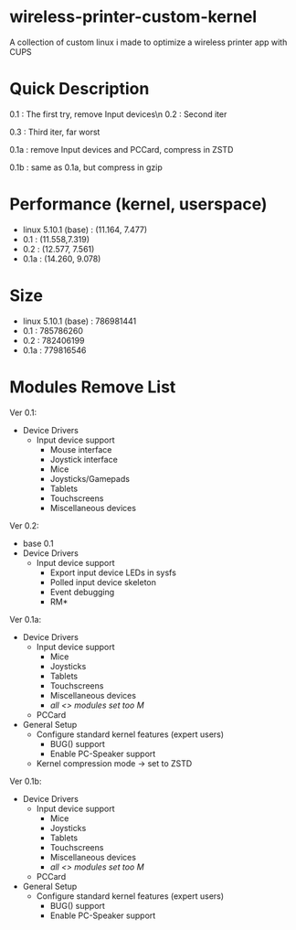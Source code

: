 # wireless-printer-custom-kernel
A collection of custom linux i made to optimize a wireless printer app with CUPS

# Quick Description
0.1	: The first try, remove Input devices\n
0.2	: Second iter

0.3	: Third iter, far worst

0.1a	: remove Input devices and PCCard, compress in ZSTD

0.1b	: same as 0.1a, but compress in gzip

# Performance (kernel, userspace)
- linux 5.10.1 (base)	: (11.164, 7.477)
- 0.1			: (11.558,7.319)
- 0.2			: (12.577, 7.561)
- 0.1a			: (14.260, 9.078)

# Size
- linux 5.10.1 (base)	: 786981441
- 0.1			: 785786260
- 0.2			: 782406199
- 0.1a			: 779816546
# Modules Remove List
Ver 0.1:
- Device Drivers
	- Input device support
		- Mouse interface
		- Joystick interface
		- Mice
		- Joysticks/Gamepads
		- Tablets
		- Touchscreens
		- Miscellaneous devices

Ver 0.2:
- base 0.1
- Device Drivers
	- Input device support
		- Export input device LEDs in sysfs
		- Polled input device skeleton
		- Event debugging
		- RM*
	
Ver 0.1a:
- Device Drivers
	- Input device support
		- Mice
		- Joysticks
		- Tablets
		- Touchscreens
		- Miscellaneous devices
		- *all <> modules set too M*
	- PCCard
- General Setup
	- Configure standard kernel features (expert users)
		- BUG() support
		- Enable PC-Speaker support
	- Kernel compression mode -> set to ZSTD

Ver 0.1b:
- Device Drivers
	- Input device support
		- Mice
		- Joysticks
		- Tablets
		- Touchscreens
		- Miscellaneous devices
		- *all <> modules set too M*
	- PCCard
- General Setup
	- Configure standard kernel features (expert users)
		- BUG() support
		- Enable PC-Speaker support
